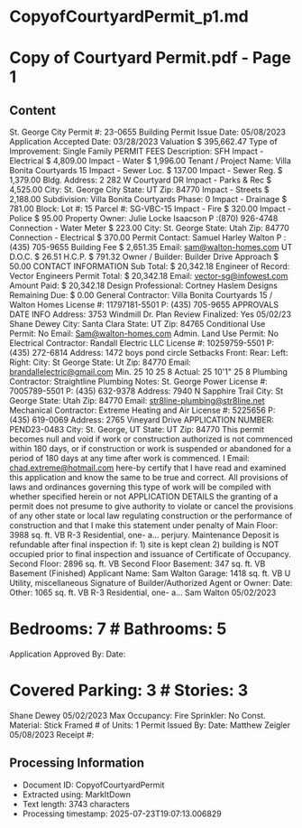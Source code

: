 # CopyofCourtyardPermit_p1.md

<!--
chunk_id: CopyofCourtyardPermit_p1
source: Copy of Courtyard Permit.pdf
page: 1
category: other
hash: 000a63d1e72e592cd87baf12efae51a277a78fed62276ceb9e23a20fdf498b98
-->

# Copy of Courtyard Permit.pdf - Page 1

## Content
St. George City
Permit #: 23-0655
Building Permit
Issue Date: 05/08/2023
Application Accepted Date: 03/28/2023 Valuation $ 395,662.47
Type of Improvement: Single Family PERMIT FEES
Description: SFH Impact - Electrical $ 4,809.00
Impact - Water $ 1,996.00
Tenant / Project Name: Villa Bonita Courtyards 15 Impact - Sewer Loc. $ 137.00
Impact - Sewer Reg. $ 1,379.00
Bldg. Address: 2 282 W Courtyard DR
Impact - Parks & Rec $ 4,525.00
City: St. George City State: UT Zip: 84770
Impact - Streets $ 2,188.00
Subdivision: Villa Bonita Courtyards Phase: 0 Impact - Drainage $ 781.00
Block: Lot #: 15 Parcel #: SG-VBC-15 Impact - Fire $ 320.00
Impact - Police $ 95.00
Property Owner: Julie Locke Isaacson P :(870) 926-4748
Connection - Water Meter $ 223.00
City: St. George State: Utah Zip: 84770
Connection - Electrical $ 370.00
Permit Contact: Samuel Harley Walton P :(435) 705-9655 Building Fee $ 2,651.35
Email: sam@walton-homes.com UT D.O.C. $ 26.51
H.C.P. $ 791.32
Owner / Builder: Builder
Drive Approach $ 50.00
CONTACT INFORMATION
Sub Total: $ 20,342.18
Engineer of Record: Vector Engineers
Permit Total: $ 20,342.18
Email: vector-sg@infowest.com
Amount Paid: $ 20,342.18
Design Professional: Cortney Haslem Designs Remaining Due: $ 0.00
General Contractor: Villa Bonita Courtyards 15 / Walton Homes
License #: 11797181-5501 P: (435) 705-9655
APPROVALS DATE INFO
Address: 3753 Windmill Dr.
Plan Review Finalized: Yes 05/02/23 Shane Dewey
City: Santa Clara State: UT Zip: 84765
Conditional Use Permit: No
Email: Sam@walton-homes.com
Admin. Land Use Permit: No
Electrical Contractor: Randall Electric LLC
License #: 10259759-5501 P: (435) 272-6814
Address: 1472 boys pond circle
Setbacks Front: Rear: Left: Right:
City: St George State: Ut Zip: 84770
Email: brandallelectric@gmail.com Min. 25 10 25 8
Actual: 25 10'1" 25 8
Plumbing Contractor: Straightline Plumbing
Notes: St. George Power
License #: 7005789-5501 P: (435) 632-9378
Address: 7940 N Sapphire Trail
City: St George State: Utah Zip: 84770
Email: str8line-plumbing@str8line.net
Mechanical Contractor: Extreme Heating and Air
License #: 5225656 P: (435) 619-0069
Address: 2765 Vineyard Drive APPLICATION NUMBER: PEND23-0483
City: St. George, UT State: UT Zip: 84770 This permit becomes null and void if work or construction authorized is not commenced within 180 days, or if
construction or work is suspended or abandoned for a period of 180 days at any time after work is commenced. I
Email: chad.extreme@hotmail.com here-by certify that I have read and examined this application and know the same to be true and correct. All
provisions of laws and ordinances governing this type of work will be compiled with whether specified herein or not
APPLICATION DETAILS the granting of a permit does not presume to give authority to violate or cancel the provisions of any other state or
local law regulating construction or the performance of construction and that I make this statement under penalty of
Main Floor: 3988 sq. ft. VB R-3 Residential, one- a… perjury. Maintenance Deposit is refundable after final inspection if: 1) site is kept clean 2) building is NOT occupied
prior to final inspection and issuance of Certificate of Occupancy.
Second Floor: 2896 sq. ft. VB Second Floor
Basement: 347 sq. ft. VB Basement (Finished) Applicant Name: Sam Walton
Garage: 1418 sq. ft. VB U Utility, miscellaneous Signature of Builder/Authorized Agent or Owner: Date:
Other: 1065 sq. ft. VB R-3 Residential, one- a…
Sam Walton 05/02/2023
# Bedrooms: 7 # Bathrooms: 5
Application Approved By: Date:
# Covered Parking: 3 # Stories: 3
Shane Dewey 05/02/2023
Max Occupancy: Fire Sprinkler: No
Const. Material: Stick Framed # of Units: 1 Permit Issued By: Date:
Matthew Zeigler 05/08/2023
Receipt #:

## Processing Information
- Document ID: CopyofCourtyardPermit
- Extracted using: MarkItDown
- Text length: 3743 characters
- Processing timestamp: 2025-07-23T19:07:13.006829